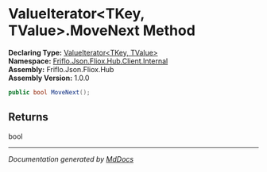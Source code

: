 ﻿<!--  
  <auto-generated>   
    The contents of this file were generated by a tool.  
    Changes to this file may be list if the file is regenerated  
  </auto-generated>   
-->

# ValueIterator\<TKey, TValue\>.MoveNext Method

**Declaring Type:** [ValueIterator\<TKey, TValue\>](../index.md)  
**Namespace:** [Friflo.Json.Fliox.Hub.Client.Internal](../../index.md)  
**Assembly:** Friflo.Json.Fliox.Hub  
**Assembly Version:** 1.0.0

```csharp
public bool MoveNext();
```

## Returns

bool

___

*Documentation generated by [MdDocs](https://github.com/ap0llo/mddocs)*
